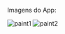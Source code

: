 Imagens do App: 

![paint1](https://github.com/LeiliFerreira/App_Desenhar/assets/72282625/ea80b4de-8e69-42ae-bd5a-22440122f986)
![paint2](https://github.com/LeiliFerreira/App_Desenhar/assets/72282625/0105272f-c96f-4afd-9fd9-e0808623f54e)
